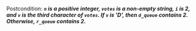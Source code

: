 Postcondition: ***`n` is a positive integer, `votes` is a non-empty string, `i` is 2, and `v` is the third character of `votes`. If `v` is 'D', then `d_queue` contains 2. Otherwise, `r_queue` contains 2.***